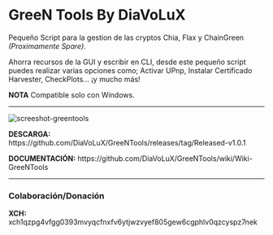<h1>GreeN Tools By DiaVoLuX</h1> 

<p>Pequeño Script para la gestion de las cryptos Chia, Flax y ChainGreen <i>(Proximamente Spare)</i>.</p>

<p>Ahorra recursos de la GUI y escribir en CLI, desde este pequeño script puedes realizar varias opciones como; Activar UPnp, Instalar Certificado Harvester, CheckPlots... ¡y mucho más!</p>

<b>NOTA</b> Compatible solo con Windows.

<hr>

![screeshot-greentools](https://user-images.githubusercontent.com/86480708/123444978-bf5a8e80-d5d7-11eb-9275-7c653a81f3d3.jpg)

 
 <p><b>DESCARGA:</b> https://github.com/DiaVoLuX/GreeNTools/releases/tag/Released-v1.0.1</p>
 <p><b>DOCUMENTACIÓN:</b> https://github.com/DiaVoLuX/GreeNTools/wiki/Wiki-GreeNTools</p>
 
 <hr>
  
  <h3>Colaboración/Donación</h3>

  <b>XCH:</b>  xch1qzpg4vfgg0393mvyqcfnxfv6ytjwzvyef805gew6cgphlv0qzcyspz7nek
